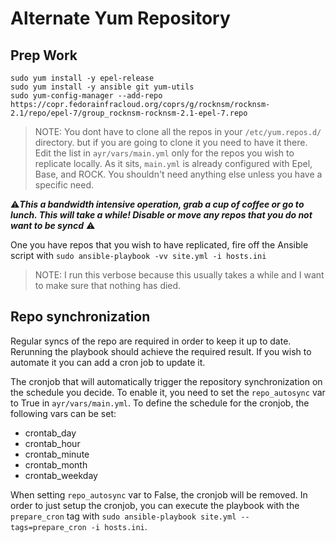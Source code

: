 # Alternate Yum Repository

## Prep Work
```
sudo yum install -y epel-release
sudo yum install -y ansible git yum-utils
sudo yum-config-manager --add-repo https://copr.fedorainfracloud.org/coprs/g/rocknsm/rocknsm-2.1/repo/epel-7/group_rocknsm-rocknsm-2.1-epel-7.repo
```
>NOTE: You dont have to clone all the repos in your `/etc/yum.repos.d/` directory. but if you are going to clone it you need to have it there. Edit the list in `ayr/vars/main.yml` only for the repos you wish to replicate locally. As it sits, `main.yml` is already configured with Epel, Base, and ROCK. You shouldn't need anything else unless you have a specific need.

:warning:***This a bandwidth intensive operation, grab a cup of coffee or go to lunch. This will take a while! Disable or move any repos that you do not want to be syncd*** :warning:

One you have repos that you wish to have replicated, fire off the Ansible script with `sudo ansible-playbook -vv site.yml -i hosts.ini`

>NOTE: I run this verbose because this usually takes a while and I want to make sure that nothing has died.

## Repo synchronization

Regular syncs of the repo are required in order to keep it up to date. Rerunning the playbook should achieve the required result. If you wish to automate it you can add a cron job to update it.  

The cronjob that will automatically trigger the repository synchronization on the schedule you decide. To enable it, you need to set the `repo_autosync` var to True in `ayr/vars/main.yml`. To define the schedule for the cronjob, the following vars can be set:
* crontab_day
* crontab_hour
* crontab_minute
* crontab_month
* crontab_weekday

When setting `repo_autosync` var to False, the cronjob will be removed. In order to just setup the cronjob, you can execute the playbook with the `prepare_cron` tag with `sudo ansible-playbook site.yml --tags=prepare_cron -i hosts.ini`.

